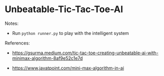 # Unbeatable-Tic-Tac-Toe-AI

Notes:

- Run ```python runner.py``` to play with the intelligent system

References:

- https://gsurma.medium.com/tic-tac-toe-creating-unbeatable-ai-with-minimax-algorithm-8af9e52c1e7d

- https://www.javatpoint.com/mini-max-algorithm-in-ai
